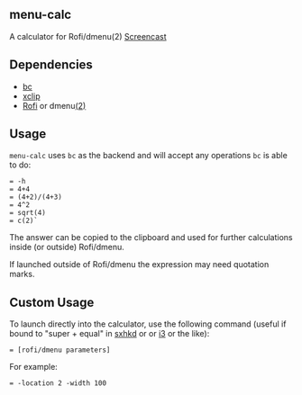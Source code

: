 ## menu-calc
A calculator for Rofi/dmenu(2)
[Screencast](https://gfycat.com/SociableDopeyHerald)

## Dependencies
- [bc](https://www.archlinux.org/packages/extra/x86_64/bc/)
- [xclip](https://www.archlinux.org/packages/extra/x86_64/xclip/)
- [Rofi](https://aur.archlinux.org/packages/rofi-git/) or
  dmenu[(2)](https://aur.archlinux.org/packages/dmenu2/)

## Usage
`menu-calc` uses `bc` as the backend and will accept any operations `bc` is able
to do:

    = -h
    = 4+4
    = (4+2)/(4+3)
    = 4^2
    = sqrt(4)
    = c(2)`

The answer can be copied to the clipboard and used for further calculations
inside (or outside) Rofi/dmenu.

If launched outside of Rofi/dmenu the expression may need quotation marks.

## Custom Usage
To launch directly into the calculator, use the following command (useful if
bound to "super + equal" in [sxhkd](https://github.com/baskerville/sxhkd) or or
[i3](https://i3wm.org/) or the like):

    = [rofi/dmenu parameters]

For example:

    = -location 2 -width 100
